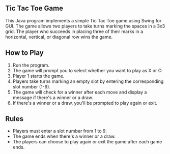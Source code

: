 ## Tic Tac Toe Game
This Java program implements a simple Tic Tac Toe game using Swing for GUI. The game allows two players to take turns marking the spaces in a 3x3 grid. The player who succeeds in placing three of their marks in a horizontal, vertical, or diagonal row wins the game.

## How to Play
1. Run the program.
2. The game will prompt you to select whether you want to play as X or O.
3. Player 1 starts the game.
4. Players take turns marking an empty slot by entering the corresponding slot number (1-9).
5. The game will check for a winner after each move and display a message if there's a winner or a draw.
6. If there's a winner or a draw, you'll be prompted to play again or exit.

## Rules
- Players must enter a slot number from 1 to 9.
- The game ends when there's a winner or a draw.
- The players can choose to play again or exit the game after each game ends.
